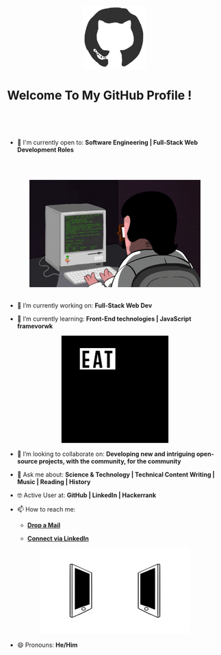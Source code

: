 <div align="center">
<img src="./octo.gif" alt="GitHub Logo" width="150" height="150" />
</div>

# Welcome To My GitHub Profile !

<br/>
<!-- <div align="center">
<img src="screen.gif" alt="Saydullo" />
</div> -->
<br/>

<!--
- ⌨️ Programming Languages I've used:

<div align="center">
 <img src = 'https://github.com/RaghavK16/RaghavK16/blob/master/images/c-original.svg' width='30'/> <img src = 'https://github.com/RaghavK16/RaghavK16/blob/master/images/cpp.svg' width='30'/> <img src = 'https://github.com/RaghavK16/RaghavK16/blob/master/images/pycharm.svg' width='30'/> <img src = 'https://github.com/RaghavK16/RaghavK16/blob/master/images/python2.png' height='30'/> <img src = 'https://github.com/RaghavK16/RaghavK16/blob/master/images/flutter-logo.svg' width='30'/> <img src = 'https://github.com/RaghavK16/RaghavK16/blob/master/images/html.svg' width='30'/> <img src = 'https://github.com/RaghavK16/RaghavK16/blob/master/images/css.svg' width='30'/> <img src = 'https://github.com/RaghavK16/RaghavK16/blob/master/images/js.svg' width='30'/> <img src = 'https://github.com/RaghavK16/RaghavK16/blob/master/images/bootstrap.svg' width='33'/> <img src = 'https://github.com/RaghavK16/RaghavK16/blob/master/images/django.svg' height='40'/> <img src = 'https://github.com/RaghavK16/RaghavK16/blob/master/images/flask.png' width='30'/> <img src = 'https://github.com/RaghavK16/RaghavK16/blob/master/images/php.svg' width='40'/>
 <img src = 'https://github.com/RaghavK16/RaghavK16/blob/master/images/sql.svg' width='30'/> <img src = 'https://github.com/RaghavK16/RaghavK16/blob/master/images/git.svg' width='30'/>
</div>
<-->

<br/>

- 🙌 I'm currently open to: **Software Engineering | Full-Stack Web Development Roles**

<br/><br/>

<div align="center">
<img src="./coderman.gif" alt="Coder" width="400" height="250" />
</div>
<br/>

- 🔭 I’m currently working on: **Full-Stack Web Dev**

- 🌱 I’m currently learning: **Front-End technologies | JavaScript framevorwk**


<div align="center">
<img src="./giphy.webp" alt="eatsleepcode" width="250" height="250" />
</div>

- 👯 I’m looking to collaborate on: **Developing new and intriguing open-source projects, with the community, for the community**

- 💬 Ask me about: **Science & Technology | Technical Content Writing | Music | Reading | History**

- 🤓 Active User at: **GitHub | LinkedIn | Hackerrank**

- 📫 How to reach me:

    * [**Drop a Mail**](mailto:abduhakimovsay52@gmail.com)

    * [**Connect via LinkedIn**](https://www.linkedin.com/in/saydullo-abduhakimov/)
<!-- 
    * [**Visit my Website**](https://saydullo.github.io/) -->
    
<div align="center">
<img src="./connected.gif" alt="Saydullo" width="350" height="200" />
</div>

- 😄 Pronouns: **He/Him**
<!-- 
- ⚡ Fun Facts: 

    * *Besides programming, I'm a [**Technical Content Writer**](https://www.mindbrews.in/author/raghav-khullar/), a **Melophile** and love to cook.*

    * *You know you're a programmer when you spend a day to find the problem, and then fix it with one line of code.*
    
    * *If you're still reading, why not follow me ?? Let's Connect !!* -->
